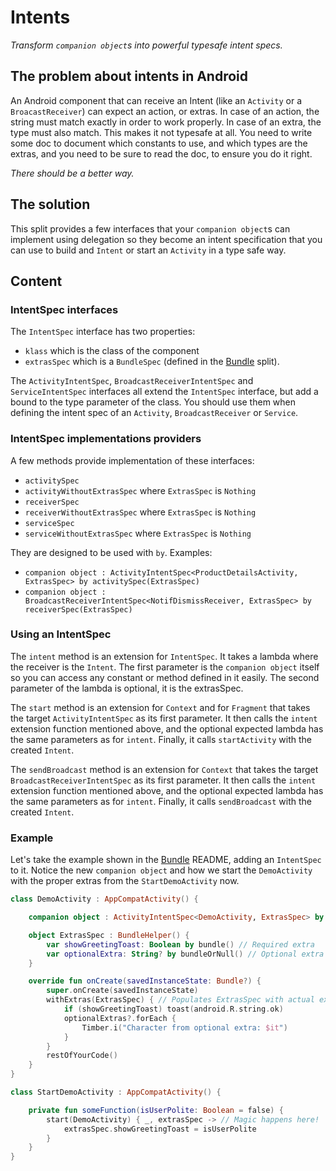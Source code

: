 # Intents

*Transform `companion object`s into powerful typesafe intent specs.*

## The problem about intents in Android

An Android component that can receive an Intent (like an `Activity` or a
`BroacastReceiver`) can expect an action, or extras. In case of an action,
the string must match exactly in order to work properly. In case of an extra,
the type must also match. This makes it not typesafe at all. You need to write
some doc to document which constants to use, and which types are the extras,
and you need to be sure to read the doc, to ensure you do it right.

*There should be a better way.*

## The solution

This split provides a few interfaces that your `companion object`s can
implement using delegation so they become an intent specification that you
can use to build and `Intent` or start an `Activity` in a type safe way.

## Content

### IntentSpec interfaces

The `IntentSpec` interface has two properties:
* `klass` which is the class of the component
* `extrasSpec` which is a `BundleSpec` (defined in the [Bundle](../bundle)
split).

The `ActivityIntentSpec`, `BroadcastReceiverIntentSpec` and
`ServiceIntentSpec` interfaces all extend the `IntentSpec` interface, but
add a bound to the type parameter of the class. You should use them when
defining the intent spec of an `Activity`, `BroadcastReceiver` or `Service`.

### IntentSpec implementations providers

A few methods provide implementation of these interfaces:
* `activitySpec`
* `activityWithoutExtrasSpec` where `ExtrasSpec` is `Nothing`
* `receiverSpec`
* `receiverWithoutExtrasSpec` where `ExtrasSpec` is `Nothing`
* `serviceSpec`
* `serviceWithoutExtrasSpec` where `ExtrasSpec` is `Nothing`

They are designed to be used with `by`. Examples:
* `companion object : ActivityIntentSpec<ProductDetailsActivity, ExtrasSpec> by activitySpec(ExtrasSpec)`
* `companion object : BroadcastReceiverIntentSpec<NotifDismissReceiver, ExtrasSpec> by receiverSpec(ExtrasSpec)`

### Using an IntentSpec

The `intent` method is an extension for `IntentSpec`. It takes a lambda where
the receiver is the `Intent`. The first parameter is the `companion object`
itself so you can access any constant or method defined in it easily. The
second parameter of the lambda is optional, it is the extrasSpec.

The `start` method is an extension for `Context` and for `Fragment` that
takes the target `ActivityIntentSpec` as its first parameter. It then calls the
`intent` extension function mentioned above, and the optional expected lambda
has the same parameters as for `intent`. Finally, it calls `startActivity`
with the created `Intent`.

The `sendBroadcast` method is an extension for `Context` that takes the
target `BroadcastReceiverIntentSpec` as its first parameter. It then calls
the `intent` extension function mentioned above, and the optional expected
lambda has the same parameters as for `intent`. Finally, it calls
`sendBroadcast` with the created `Intent`.

### Example

Let's take the example shown in the [Bundle](../bundle) README, adding an
`IntentSpec` to it. Notice the new `companion object` and how we start the
`DemoActivity` with the proper extras from the `StartDemoActivity` now.

```kotlin
class DemoActivity : AppCompatActivity() {

    companion object : ActivityIntentSpec<DemoActivity, ExtrasSpec> by activitySpec(ExtrasSpec)

    object ExtrasSpec : BundleHelper() {
        var showGreetingToast: Boolean by bundle() // Required extra
        var optionalExtra: String? by bundleOrNull() // Optional extra
    }

    override fun onCreate(savedInstanceState: Bundle?) {
        super.onCreate(savedInstanceState)
        withExtras(ExtrasSpec) { // Populates ExtrasSpec with actual extras
            if (showGreetingToast) toast(android.R.string.ok)
            optionalExtras?.forEach {
                Timber.i("Character from optional extra: $it")
            }
        }
        restOfYourCode()
    }
}

class StartDemoActivity : AppCompatActivity() {

    private fun someFunction(isUserPolite: Boolean = false) {
        start(DemoActivity) { _, extrasSpec -> // Magic happens here!
            extrasSpec.showGreetingToast = isUserPolite
        }
    }
}
```
